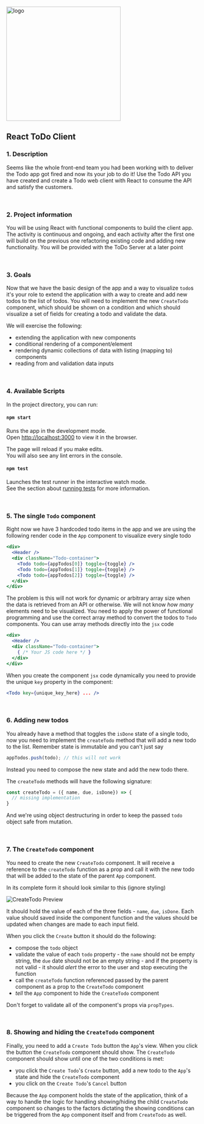 <img src="https://webassets.telerikacademy.com/images/default-source/logos/telerik-academy.svg" alt="logo" width="300px" style="margin-top: 20px;"/>

## React ToDo Client

### 1. Description

Seems like the whole front-end team you had been working with to deliver the Todo app got fired and now its your job to do it! Use the Todo API you have created and create a Todo web client with React to consume the API and satisfy the customers.

<br>

### 2. Project information

You will be using React with functional components to build the client app. The activity is continuous and ongoing, and each activity after the first one will build on the previous one refactoring existing code and adding new functionality. You will be provided with the ToDo Server at a later point

<br>

### 3. Goals

Now that we have the basic design of the app and a way to visualize `todo`s it's your role to extend the application with a way to create and add new todos to the list of todos. You will need to implement the new `CreateTodo` component, which should be shown on a condition and which should visualize a set of fields for creating a todo and validate the data.

We will exercise the following:

- extending the application with new components
- conditional rendering of a component/element
- rendering dynamic collections of data with listing (mapping to) components
- reading from and validation data inputs

<br>

### 4. Available Scripts

In the project directory, you can run:

#### `npm start`

Runs the app in the development mode.<br />
Open [http://localhost:3000](http://localhost:3000) to view it in the browser.

The page will reload if you make edits.<br />
You will also see any lint errors in the console.

#### `npm test`

Launches the test runner in the interactive watch mode.<br />
See the section about [running tests](https://facebook.github.io/create-react-app/docs/running-tests) for more information.

<br>

### 5. The single `Todo` component

Right now we have 3 hardcoded todo items in the app and we are using the following render code in the `App` component to visualize every single todo

```jsx
<div>
  <Header />
  <div className="Todo-container">
    <Todo todo={appTodos[0]} toggle={toggle} />
    <Todo todo={appTodos[1]} toggle={toggle} />
    <Todo todo={appTodos[2]} toggle={toggle} />
  </div>
</div>
```

The problem is this will not work for dynamic or arbitrary array size when the data is retrieved from an API or otherwise. We will not know *how many* elements need to be visualized. You need to apply the power of functional programming and use the correct array method to convert the todos to `Todo` components. You can use array methods directly into the `jsx` code

```jsx
<div>
  <Header />
  <div className="Todo-container">
    { /* Your JS code here */ }
  </div>
</div>
```

When you create the component `jsx` code dynamically you need to provide the unique `key` property in the component:

```jsx
<Todo key={unique_key_here} ... />
```

<br>

### 6. Adding new todos

You already have a method that toggles the `isDone` state of a single todo, now you need to implement the `createTodo` method that will add a new todo to the list. Remember state is immutable and you can't just say

```js
appTodos.push(todo); // this will not work
```

Instead you need to compose the new state and add the new todo there.

The `createTodo` methods will have the following signature:

```js
const createTodo = ({ name, due, isDone}) => {
  // missing implementation
}
```

And we're using object destructuring in order to keep the passed `todo` object safe from mutation.

<br>

### 7. The `CreateTodo` component

You need to create the new `CreateTodo` component. It will receive a reference to the `createTodo` function as a prop and call it with the new todo that will be added to the state of the parent `App` component.

In its complete form it should look similar to this (ignore styling)

![CreateTodo Preview](./images/create-todo.PNG)

It should hold the value of each of the three fields - `name`, `due`, `isDone`. Each value should saved inside the component function and the values should be updated when changes are made to each input field.

When you click the `Create` button it should do the following:

- compose the `todo` object
- validate the value of each `todo` property - the `name` should not be empty string, the `due` date should not be an empty string - and if the property is not valid - it should *alert* the error to the user and stop executing the function
- call the `createTodo` function referenced passed by the parent component as a prop to the `CreateTodo` component
- *tell* the `App` component to hide the `CreateTodo` component

Don't forget to validate all of the component's props via `propTypes`.

<br>

### 8. Showing and hiding the `CreateTodo` component

Finally, you need to add a `Create Todo` button the `App`'s view. When you click the button the `CreateTodo` component should show. The `CreateTodo` component should show until one of the two conditions is met:

- you click the `Create Todo`'s `Create` button, add a new todo to the `App`'s state and hide the `CreateTodo` component
- you click on the `Create Todo`'s `Cancel` button

Because the `App` component holds the state of the application, think of a way to handle the logic for handling showing/hiding the child `CreateTodo` component so changes to the factors dictating the showing conditions can be triggered from the `App` component itself and from `CreateTodo` as well.
